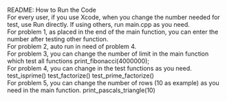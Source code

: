 README: How to Run the Code<br>
For every user, if you use Xcode, when you change the number needed for test, use Run directly. If using others, run main.cpp as you need.<br>
For problem 1, as placed in the end of the main function, you can enter the number after testing other function.<br>
For problem 2, auto run in need of problem 4.<br>
For problem 3, you can change the number of limit in the main function which test all functions print_fibonacci(4000000);<br>
For problem 4, you can change in the test functions as you need.<br>
test_isprime() test_factorize() test_prime_factorize()<br>
For problem 5, you can change the number of rows (10 as example) as you need in the main function. print_pascals_triangle(10)<br>
